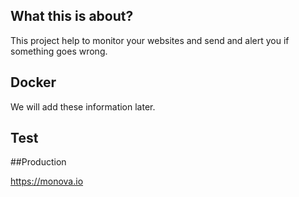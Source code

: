 ## What this is about?

This project help to monitor your websites and send and alert you if something goes wrong.

## Docker

We will add these information later.

## Test

##Production

https://monova.io